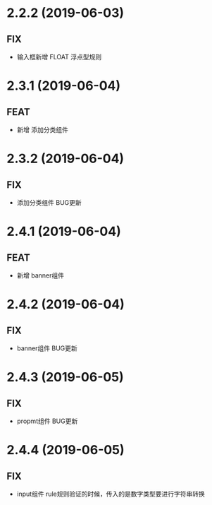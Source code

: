 # 2.2.2 (2019-06-03)

## FIX 
* 输入框新增 FLOAT 浮点型规则

# 2.3.1 (2019-06-04)

## FEAT 
* 新增 添加分类组件

# 2.3.2 (2019-06-04)

## FIX 
* 添加分类组件 BUG更新

# 2.4.1 (2019-06-04)

## FEAT 
* 新增 banner组件

# 2.4.2 (2019-06-04)

## FIX 
* banner组件 BUG更新

# 2.4.3 (2019-06-05)

## FIX 
* propmt组件 BUG更新

# 2.4.4 (2019-06-05)

## FIX 
* input组件 rule规则验证的时候，传入的是数字类型要进行字符串转换
